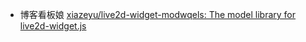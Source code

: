 - 博客看板娘
[xiazeyu/live2d-widget-modwqels: The model library for live2d-widget.js](https://github.com/xiazeyu/live2d-widget-models)

